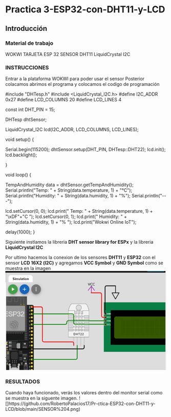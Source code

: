 # Practica 3-ESP32-con-DHT11-y-LCD
## Introducción 

### Material de trabajo 
WOKWI
TARJETA ESP 32
SENSOR DHT11
LiquidCrystal I2C

### INSTRUCCIONES 
Entrar a la plataforma WOKWI para poder usar el sensor
Posterior colacamos abrimos el programa y colocamos el codigo de programación 

#include "DHTesp.h"
#include <LiquidCrystal_I2C.h>
#define I2C_ADDR    0x27
#define LCD_COLUMNS 20
#define LCD_LINES   4

const int DHT_PIN = 15;

DHTesp dhtSensor;

LiquidCrystal_I2C lcd(I2C_ADDR, LCD_COLUMNS, LCD_LINES);

void setup() {

  Serial.begin(115200);
  dhtSensor.setup(DHT_PIN, DHTesp::DHT22);
  lcd.init();
  lcd.backlight();

}

void loop() {

  TempAndHumidity  data = dhtSensor.getTempAndHumidity();
  Serial.println("Temp: " + String(data.temperature, 1) + "°C");
  Serial.println("Humidity: " + String(data.humidity, 1) + "%");
  Serial.println("---");
  
  lcd.setCursor(0, 0);
  lcd.print("  Temp: " + String(data.temperature, 1) + "\xDF"+"C  ");
  lcd.setCursor(0, 1);
  lcd.print(" Humidity: " + String(data.humidity, 1) + "% ");
  lcd.print("Wokwi Online IoT");

  delay(1000);
}

Siguiente instlamos la libreria **DHT sensor library for ESPx** y la libreria **LiquidCrystal I2C**

Por ultimo hacemos la conexion de los sensores **DHT11** y **ESP32** con el sensor **LCD 16X2 (l2C)** y agregamos **VCC Symbol** y **GND Symbol** como se muestra en la imagen
![](https://github.com/RobertoPalacios17/Pr-ctica-ESP32-con-DHT11-y-LCD/blob/main/SENSOR%203.png)


### RESULTADOS
Cuando haya funcionado, verás los valores dentro del monitor serial como se muestra en la siguente imagen.
![]https://(github.com/RobertoPalacios17/Pr-ctica-ESP32-con-DHT11-y-LCD/blob/main/SENSOR%204.png)

